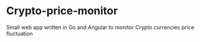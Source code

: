# Crypto-price-monitor
Small web app written in Go and Angular to monitor Crypto currencies price fluctuation
